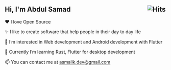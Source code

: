 <h2>
  Hi, I'm Abdul Samad
  <a href="https://hits.sh/github.com/AbdulSamadMalik/"><img alt="Hits" src="https://hits.sh/github.com/AbdulSamadMalik.svg?view=total&label=Hits&color=d6e7ff&labelColor=000000&logo=github" align="right"/></a>
</h2>

❤️ I love Open Source

✨ I like to create software that help people in their day to day life

👀 I’m interested in Web development and Android development with Flutter

🌱 Currently I’m learning Rust, Flutter for desktop development

📫 You can contact me at asmalik.dev@gmail.com
